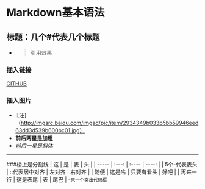 # Markdown基本语法
## 标题：几个#代表几个标题
- > 引用效果
### 插入链接
[GITHUB](https://github.com/)
### 插入图片
- ![汪]（http://imgsrc.baidu.com/imgad/pic/item/2934349b033b5bb59946eed63dd3d539b600bc01.jpg）
- **前后两星是加粗**
- *前后一星是斜体*
***
###楼上是分割线
| 这 | 是 | 表 | 头 |
| ----- | :---: | :---- | ----: |
| 5个-代表表头 | ::代表居中对齐 | 左对齐 | 右对齐 |
| 随便 | 这是啥 | 只要有看头 | 好吧 |
| 再来一行 | 这是表尾 | 表 | 尾巴 |
-`来一个突出代码框`
